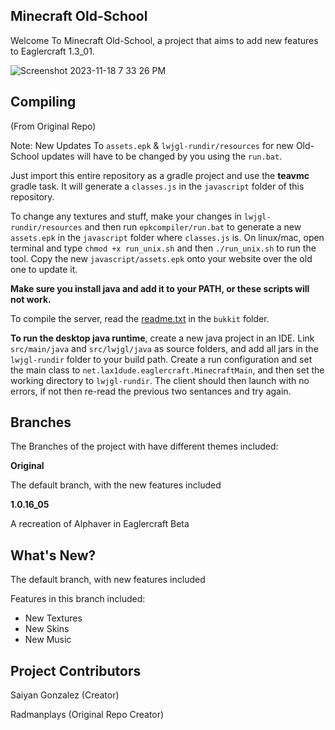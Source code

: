 ## Minecraft Old-School

Welcome To Minecraft Old-School, a project that aims to add new features to Eaglercraft 1.3_01.

![Screenshot 2023-11-18 7 33 26 PM](https://github.com/SaiyanGonzalez01/Minecraft-Old-School/assets/153963453/eadddfb4-08bb-48d1-92eb-703672c6ad32)


## Compiling
(From Original Repo)

Note: New Updates To `assets.epk` & `lwjgl-rundir/resources` for new Old-School updates will have to be changed by you using the `run.bat`.

Just import this entire repository as a gradle project and use the **teavmc** gradle task. It will generate a `classes.js` in the `javascript` folder of this repository.

To change any textures and stuff, make your changes in `lwjgl-rundir/resources` and then run `epkcompiler/run.bat` to generate a new `assets.epk` in the `javascript` folder where `classes.js` is. On linux/mac, open terminal and type `chmod +x run_unix.sh` and then `./run_unix.sh` to run the tool. Copy the new `javascript/assets.epk` onto your website over the old one to update it.

**Make sure you install java and add it to your PATH, or these scripts will not work.**

To compile the server, read the [readme.txt](https://github.com/LAX1DUDE/eaglercraft-beta/blob/main/bukkit/readme.txt) in the `bukkit` folder.

**To run the desktop java runtime**, create a new java project in an IDE. Link `src/main/java` and `src/lwjgl/java` as source folders, and add all jars in the `lwjgl-rundir` folder to your build path. Create a run configuration and set the main class to `net.lax1dude.eaglercraft.MinecraftMain`, and then set the working directory to `lwjgl-rundir`. The client should then launch with no errors, if not then re-read the previous two sentances and try again.

## Branches

The Branches of the project with have different themes included:

**Original**

The default branch, with the new features included

**1.0.16_05**

A recreation of Alphaver in Eaglercraft Beta

## What's New?

The default branch, with new features included

Features in this branch included:

- New Textures
- New Skins
- New Music

## Project Contributors
Saiyan Gonzalez (Creator)

Radmanplays (Original Repo Creator)


